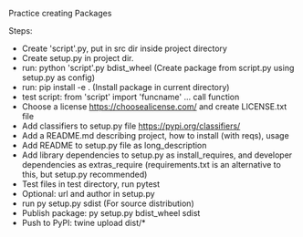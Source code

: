 Practice creating Packages

Steps:
- Create 'script'.py, put in src dir inside project directory
- Create setup.py in project dir.
- run: python 'script'.py bdist_wheel (Create package from script.py using setup.py as config)
- run: pip install -e .   (Install package in current directory)
- test script: from 'script' import 'funcname' ... call function
- Choose a license https://choosealicense.com/ and create LICENSE.txt file
- Add classifiers to setup.py file https://pypi.org/classifiers/
- Add a README.md describing project, how to install (with reqs), usage
- Add README to setup.py file as long_description
- Add library dependencies to setup.py as install_requires, and developer dependencies as extras_require  (requirements.txt is an alternative to this, but setup.py recommended)
- Test files in test directory, run pytest
- Optional: url and author in setup.py
- run py setup.py sdist  (For source distribution)
- Publish package: py setup.py bdist_wheel sdist
- Push to PyPI: twine upload dist/*
